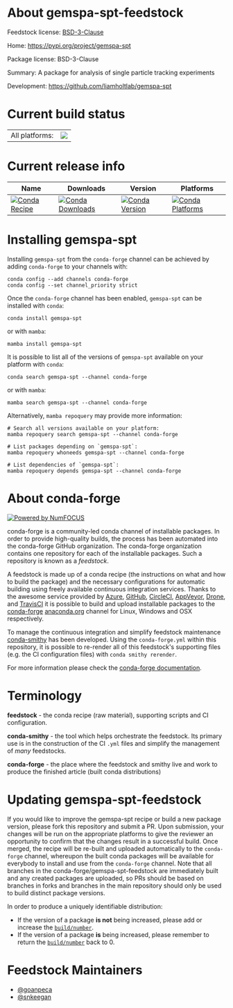 About gemspa-spt-feedstock
==========================

Feedstock license: [BSD-3-Clause](https://github.com/conda-forge/gemspa-spt-feedstock/blob/main/LICENSE.txt)

Home: https://pypi.org/project/gemspa-spt

Package license: BSD-3-Clause

Summary: A package for analysis of single particle tracking experiments

Development: https://github.com/liamholtlab/gemspa-spt

Current build status
====================


<table><tr><td>All platforms:</td>
    <td>
      <a href="https://dev.azure.com/conda-forge/feedstock-builds/_build/latest?definitionId=20889&branchName=main">
        <img src="https://dev.azure.com/conda-forge/feedstock-builds/_apis/build/status/gemspa-spt-feedstock?branchName=main">
      </a>
    </td>
  </tr>
</table>

Current release info
====================

| Name | Downloads | Version | Platforms |
| --- | --- | --- | --- |
| [![Conda Recipe](https://img.shields.io/badge/recipe-gemspa--spt-green.svg)](https://anaconda.org/conda-forge/gemspa-spt) | [![Conda Downloads](https://img.shields.io/conda/dn/conda-forge/gemspa-spt.svg)](https://anaconda.org/conda-forge/gemspa-spt) | [![Conda Version](https://img.shields.io/conda/vn/conda-forge/gemspa-spt.svg)](https://anaconda.org/conda-forge/gemspa-spt) | [![Conda Platforms](https://img.shields.io/conda/pn/conda-forge/gemspa-spt.svg)](https://anaconda.org/conda-forge/gemspa-spt) |

Installing gemspa-spt
=====================

Installing `gemspa-spt` from the `conda-forge` channel can be achieved by adding `conda-forge` to your channels with:

```
conda config --add channels conda-forge
conda config --set channel_priority strict
```

Once the `conda-forge` channel has been enabled, `gemspa-spt` can be installed with `conda`:

```
conda install gemspa-spt
```

or with `mamba`:

```
mamba install gemspa-spt
```

It is possible to list all of the versions of `gemspa-spt` available on your platform with `conda`:

```
conda search gemspa-spt --channel conda-forge
```

or with `mamba`:

```
mamba search gemspa-spt --channel conda-forge
```

Alternatively, `mamba repoquery` may provide more information:

```
# Search all versions available on your platform:
mamba repoquery search gemspa-spt --channel conda-forge

# List packages depending on `gemspa-spt`:
mamba repoquery whoneeds gemspa-spt --channel conda-forge

# List dependencies of `gemspa-spt`:
mamba repoquery depends gemspa-spt --channel conda-forge
```


About conda-forge
=================

[![Powered by
NumFOCUS](https://img.shields.io/badge/powered%20by-NumFOCUS-orange.svg?style=flat&colorA=E1523D&colorB=007D8A)](https://numfocus.org)

conda-forge is a community-led conda channel of installable packages.
In order to provide high-quality builds, the process has been automated into the
conda-forge GitHub organization. The conda-forge organization contains one repository
for each of the installable packages. Such a repository is known as a *feedstock*.

A feedstock is made up of a conda recipe (the instructions on what and how to build
the package) and the necessary configurations for automatic building using freely
available continuous integration services. Thanks to the awesome service provided by
[Azure](https://azure.microsoft.com/en-us/services/devops/), [GitHub](https://github.com/),
[CircleCI](https://circleci.com/), [AppVeyor](https://www.appveyor.com/),
[Drone](https://cloud.drone.io/welcome), and [TravisCI](https://travis-ci.com/)
it is possible to build and upload installable packages to the
[conda-forge](https://anaconda.org/conda-forge) [anaconda.org](https://anaconda.org/)
channel for Linux, Windows and OSX respectively.

To manage the continuous integration and simplify feedstock maintenance
[conda-smithy](https://github.com/conda-forge/conda-smithy) has been developed.
Using the ``conda-forge.yml`` within this repository, it is possible to re-render all of
this feedstock's supporting files (e.g. the CI configuration files) with ``conda smithy rerender``.

For more information please check the [conda-forge documentation](https://conda-forge.org/docs/).

Terminology
===========

**feedstock** - the conda recipe (raw material), supporting scripts and CI configuration.

**conda-smithy** - the tool which helps orchestrate the feedstock.
                   Its primary use is in the construction of the CI ``.yml`` files
                   and simplify the management of *many* feedstocks.

**conda-forge** - the place where the feedstock and smithy live and work to
                  produce the finished article (built conda distributions)


Updating gemspa-spt-feedstock
=============================

If you would like to improve the gemspa-spt recipe or build a new
package version, please fork this repository and submit a PR. Upon submission,
your changes will be run on the appropriate platforms to give the reviewer an
opportunity to confirm that the changes result in a successful build. Once
merged, the recipe will be re-built and uploaded automatically to the
`conda-forge` channel, whereupon the built conda packages will be available for
everybody to install and use from the `conda-forge` channel.
Note that all branches in the conda-forge/gemspa-spt-feedstock are
immediately built and any created packages are uploaded, so PRs should be based
on branches in forks and branches in the main repository should only be used to
build distinct package versions.

In order to produce a uniquely identifiable distribution:
 * If the version of a package **is not** being increased, please add or increase
   the [``build/number``](https://docs.conda.io/projects/conda-build/en/latest/resources/define-metadata.html#build-number-and-string).
 * If the version of a package **is** being increased, please remember to return
   the [``build/number``](https://docs.conda.io/projects/conda-build/en/latest/resources/define-metadata.html#build-number-and-string)
   back to 0.

Feedstock Maintainers
=====================

* [@goanpeca](https://github.com/goanpeca/)
* [@snkeegan](https://github.com/snkeegan/)

